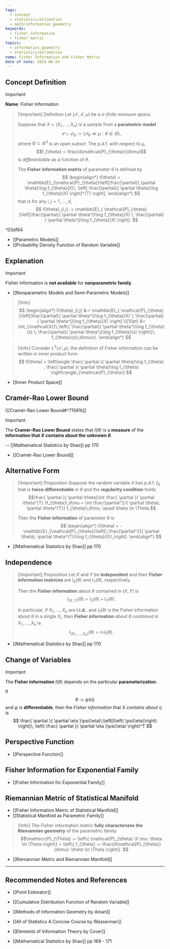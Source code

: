 ```yaml
---
tags:
  - concept
  - statistics/estimation
  - math/information_geometry
keywords:
  - fisher_information
  - fisher_metric
topics:
  - information_geometry
  - statistics/estimation
name: Fisher Information and Fisher Metric
date of note: 2024-06-24
---
```


## Concept Definition

>[!important]
>**Name**: Fisher Information

>[!important] Definition
>Let $(\mathcal{X}, \mathscr{F}, \mu)$ be a *$\sigma$-finite measure space.*
>
>Suppose that $X = (X_{1} \,{,}\ldots{,}\,X_{n})$ is a sample from a **parametric model** $$\mathcal{P} \in \mathscr{P}_{\Theta} := \left\{ \mathcal{P}_{\theta} \ll \mu: \theta \in \Theta \right\},$$ where $\Theta \subset \mathbb{R}^d$ is an *open subset*. The p.d.f. with respect to $\mu$, $$f_{\theta} = \frac{d\mathcal{P}_{\theta}}{d\mu}$$ is *differentiable* as a function of $\theta$. 
>
> The **Fisher information matrix** of parameter $\theta$ is defined by
>$$
>\begin{align*}
> I(\theta) =  \mathbb{E}_{\mathcal{P}_{\theta}}\left[\frac{\partial}{ \partial \theta}\log f_{\theta}(X)\, \left[ \frac{\partial}{ \partial \theta}\log f_{\theta}(X) \right]^{T}  \right],
>\end{align*}
>$$
>that is for any $i,j=1 \,{,}\ldots{,}\,d$,
>$$
> I(\theta)_{i,j} :=  \mathbb{E}_{ \mathcal{P}_{\theta} }\left[\frac{\partial}{ \partial \theta^i}\log f_{\theta}(X) \; \frac{\partial}{ \partial \theta^j}\log f_{\theta}(X)  \right].
>$$

^03df64


- [[Parametric Models]]
- [[Probability Density Function of Random Variable]]

## Explanation

>[!important]
>Fisher information is **not available** for **nonparametric family**.

- [[Nonparametric Models and Semi-Parametric Models]]

>[!info]
>$$
>\begin{align*}
> I(\theta)_{i,j} &:=  \mathbb{E}_{ \mathcal{P}_{\theta} }\left[\frac{\partial}{ \partial \theta^i}\log f_{\theta}(X) \; \frac{\partial}{ \partial \theta^j}\log f_{\theta}(X)  \right] \\[10pt]
> &= \int_{\mathcal{X}}\,\left\{ \frac{\partial}{ \partial \theta^i}\log f_{\theta}(x) \; \frac{\partial}{ \partial \theta^j}\log f_{\theta}(x) \right\}\, f_{\theta}(x)\;d\mu(x).
>\end{align*}
>$$

>[!info]
>Consider $L^2(\mathcal{X}, \mu)$, the definition of Fisher information can be written in inner product form
>$$
> I(\theta) = \left\langle \frac{ \partial  }{ \partial \theta}\log f_{\theta}  ,  \frac{ \partial  }{ \partial \theta}\log f_{\theta} \right\rangle_{\mathcal{P}_{\theta}}
>$$

- [[Inner Product Space]]

## Cramér-Rao Lower Bound

![[Cramér-Rao Lower Bound#^71591b]]


>[!important]
>The **Cramér-Rao Lower Bound** states that $I(\theta)$ is a **measure** of the **information that $X$ contains about the unknown $\theta$**.
>
>-- [[Mathematical Statistics by Shao]] pp 170

- [[Cramér-Rao Lower Bound]]


## Alternative Form

>[!important] Proposition
>Suppose the random variable $X$ has p.d.f. $f_{\theta}$ that is **twice differentiable** in $\theta$ and the **regularity condition** holds
>$$\frac{ \partial  }{ \partial \theta}\int \frac{ \partial  }{ \partial \theta^{T} }f_{\theta}\,d\mu = \int \frac{\partial^2}{ \partial \theta\; \partial \theta^{T}} f_{\theta}\,d\mu, \quad \theta \in \Theta.$$ 
>
>Then the **Fisher information**  of parameter $\theta$ is 
>$$
>\begin{align*}
> I(\theta) =  -\mathbb{E}_{\mathcal{P}_{\theta}}\left[\,\frac{\partial^2}{ \partial \theta\; \partial \theta^{T}}\log f_{\theta}(X)\,\right].
>\end{align*}
>$$

- [[Mathematical Statistics by Shao]] pp 170

## Independence

>[!important] Proposition
>Let $X$ and $Y$ be **independent** and their **Fisher information matrices** are $I_{X}(\theta)$ and $I_{Y}(\theta)$, respectively. 
>
>Then the **Fisher information** about $\theta$ contained in $(X,Y)$ is $$I_{(X,Y)}(\theta) = I_{X}(\theta) + I_{Y}(\theta).$$
>
>In particular, if $X_{1} \,{,}\ldots{,}\,X_{n}$ are **i.i.d.**. and $I_{1}(\theta)$ is the Fisher information about $\theta$ in a single $X_{i}$, then **Fisher information** *about* $\theta$ *contained in* $X_{1} \,{,}\ldots{,}\,X_{n}$ is $$I_{(X_{1} \,{,}\ldots{,}\,X_{n})}(\theta) = n\,I_{1}(\theta).$$

- [[Mathematical Statistics by Shao]] pp 170

## Change of Variables

>[!important] 
>The **Fisher information** $I(\theta)$ depends on the particular **parameterization**.
>
>If $$\theta := \psi(\eta)$$ and $\psi$ is **differentiable**, then the *Fisher information* that $X$ *contains about $\eta$* is
>$$
>\frac{ \partial  }{ \partial \eta }\psi(\eta)\;\left[I\left( \psi(\eta)\right)  \right]\; \left( \frac{ \partial  }{ \partial \eta }\psi(\eta) \right)^T
>$$

## Perspective Function

- [[Perspective Function]]


## Fisher Information for Exponential Family


- [[Fisher Information for Exponential Family]]


## Riemannian Metric of Statistical Manifold

- [[Fisher Information Metric of Statistical Manifold]]
- [[Statistical Manifold as Parametric Family]]


>[!info]
>The Fisher information metric **fully characterizes the Riemannian geometry** of the parametric family 
>$$\mathscr{P}_{\Theta} := \left\{ \mathcal{P}_{\theta} \ll \mu: \theta \in \Theta \right\} = \left\{ f_{\theta} := \frac{d\mathcal{P}_{\theta}}{d\mu}: \theta \in \Theta   \right\} .$$

- [[Riemannian Metric and Riemannian Manifold]]





-----------
##  Recommended Notes and References




- [[Point Estimator]]

- [[Cumulative Distribution Function of Random Variable]]



- [[Methods of Information Geometry by Amari]]
- [[All of Statistics A Concise Course by Wasserman]]
- [[Elements of Information Theory by Cover]]
- [[Mathematical Statistics by Shao]] pp 169 - 171
